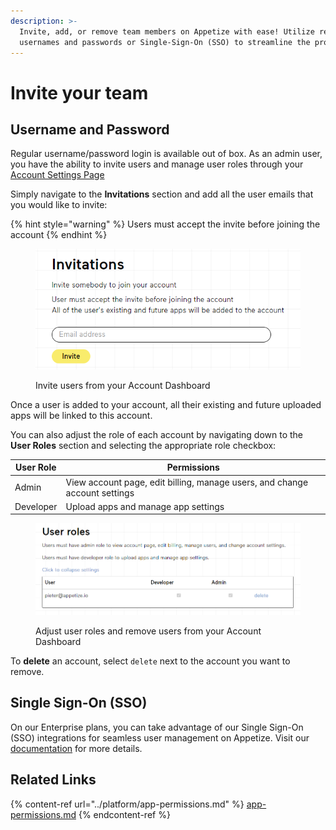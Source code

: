 ```yaml
---
description: >-
  Invite, add, or remove team members on Appetize with ease! Utilize regular
  usernames and passwords or Single-Sign-On (SSO) to streamline the process.
---
```


# Invite your team

## Username and Password

Regular username/password login is available out of box. As an admin user, you have the ability to invite users and manage user roles through your [Account Settings Page](https://appetize.io/account)

Simply navigate to the **Invitations** section and add all the user emails that you would like to invite:

{% hint style="warning" %}
Users must accept the invite before joining the account
{% endhint %}

<figure><img src="../.gitbook/assets/image (11).png" alt="" width="464"><figcaption><p>Invite users from your Account Dashboard</p></figcaption></figure>

Once a user is added to your account, all their existing and future uploaded apps will be linked to this account.

You can also adjust the role of each account by navigating down to the **User Roles** section and selecting the appropriate role checkbox:

| User Role | Permissions                                                                |
| --------- | -------------------------------------------------------------------------- |
| Admin     | View account page, edit billing, manage users, and change account settings |
| Developer | Upload apps and manage app settings                                        |

<figure><img src="../.gitbook/assets/image (3).png" alt="" width="563"><figcaption><p>Adjust user roles and remove users from your Account Dashboard</p></figcaption></figure>

To **delete** an account, select `delete` next to the account you want to remove.

## Single Sign-On (SSO)

On our Enterprise plans, you can take advantage of our Single Sign-On (SSO) integrations for seamless user management on Appetize. Visit our [documentation](single-sign-on.md) for more details.

## Related Links

{% content-ref url="../platform/app-permissions.md" %}
[app-permissions.md](../platform/app-permissions.md)
{% endcontent-ref %}
